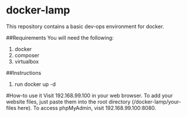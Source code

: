 # docker-lamp
This repository contains a basic dev-ops environment for docker.

##Requirements
You will need the following:

1. docker
2. composer
3. virtualbox

##Instructions
1. run docker up -d

#How-to use it
Visit 192.168.99.100 in your web browser. To add your website files, just paste them into the root directory (/docker-lamp/your-files here). To access phpMyAdmin, visit 192.168.99.100:8080.
